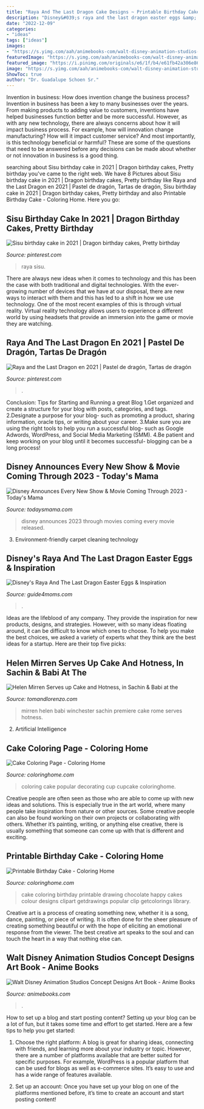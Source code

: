 ```yaml
---
title: "Raya And The Last Dragon Cake Designs ~ Printable Birthday Cake"
description: "Disney&#039;s raya and the last dragon easter eggs &amp; inspiration"
date: "2022-12-09"
categories:
- "ideas"
tags: ["ideas"]
images:
- "https://s.yimg.com/aah/animebooks-com/walt-disney-animation-studios-concept-designs-art-book-46.gif"
featuredImage: "https://s.yimg.com/aah/animebooks-com/walt-disney-animation-studios-concept-designs-art-book-46.gif"
featured_image: "https://i.pinimg.com/originals/e6/1f/b4/e61fb42a306e86b88d5b1caad2304a6d.jpg"
image: "https://s.yimg.com/aah/animebooks-com/walt-disney-animation-studios-concept-designs-art-book-46.gif"
ShowToc: true
author: "Dr. Guadalupe Schoen Sr."
---
```



Invention in business: How does invention change the business process?
Invention in business has been a key to many businesses over the years. From making products to adding value to customers, inventions have helped businesses function better and be more successful. However, as with any new technology, there are always concerns about how it will impact business process. For example, how will innovation change manufacturing? How will it impact customer service? And most importantly, is this technology beneficial or harmful? These are some of the questions that need to be answered before any decisions can be made about whether or not innovation in business is a good thing.

	

		
searching about Sisu birthday cake in 2021 | Dragon birthday cakes, Pretty birthday you've came to the right web. We have 8 Pictures about Sisu birthday cake in 2021 | Dragon birthday cakes, Pretty birthday like Raya and the Last Dragon en 2021 | Pastel de dragón, Tartas de dragón, Sisu birthday cake in 2021 | Dragon birthday cakes, Pretty birthday and also Printable Birthday Cake - Coloring Home. Here you go:
		
    
## Sisu Birthday Cake In 2021 | Dragon Birthday Cakes, Pretty Birthday

<img loading=lazy src="https://i.pinimg.com/736x/8a/9e/82/8a9e82cf919d4d4aed847ad2b7f0d0e4.jpg" onerror="this.onerror=null;this.src='https://tse3.mm.bing.net/th?id=OIP.hZIgWNAhwl_JcL6w48-HpgHaJ3&amp;pid=15.1';" alt="Sisu birthday cake in 2021 | Dragon birthday cakes, Pretty birthday">

_Source: pinterest.com_

>raya sisu. 

	

There are always new ideas when it comes to technology and this has been the case with both traditional and digital technologies. With the ever-growing number of devices that we have at our disposal, there are new ways to interact with them and this has led to a shift in how we use technology. One of the most recent examples of this is through virtual reality. Virtual reality technology allows users to experience a different world by using headsets that provide an immersion into the game or movie they are watching.

    
## Raya And The Last Dragon En 2021 | Pastel De Dragón, Tartas De Dragón

<img loading=lazy src="https://i.pinimg.com/originals/e6/1f/b4/e61fb42a306e86b88d5b1caad2304a6d.jpg" onerror="this.onerror=null;this.src='https://tse1.mm.bing.net/th?id=OIP.tigpUUTm4sEYJLR811pt3gHaJ4&amp;pid=15.1';" alt="Raya and the Last Dragon en 2021 | Pastel de dragón, Tartas de dragón">

_Source: pinterest.com_

>. 

	

Conclusion: Tips for Starting and Running a great Blog
1.Get organized and create a structure for your blog with posts, categories, and tags.
2.Designate a purpose for your blog- such as promoting a product, sharing information, oracle tips, or writing about your career. 
3.Make sure you are using the right tools to help you run a successful blog- such as Google Adwords, WordPress, and Social Media Marketing (SMM). 
4.Be patient and keep working on your blog until it becomes successful- blogging can be a long process!

    
## Disney Announces Every New Show &amp; Movie Coming Through 2023 - Today&#039;s Mama

<img loading=lazy src="https://todaysmama.com/.image/t_share/MTc3NDQzNDYwMjUxMzk1OTAz/raya-and-the-last-dragon-concept-art-scaled.jpg" onerror="this.onerror=null;this.src='https://tse3.mm.bing.net/th?id=OIP.31QhP4-Z0nF-qhnjqwXh-QHaDi&amp;pid=15.1';" alt="Disney Announces Every New Show &amp; Movie Coming Through 2023 - Today&#039;s Mama">

_Source: todaysmama.com_

>disney announces 2023 through movies coming every movie released. 

	

3. Environment-friendly carpet cleaning technology 

    
## Disney&#039;s Raya And The Last Dragon Easter Eggs &amp; Inspiration

<img loading=lazy src="https://www.guide4moms.com/wp-content/uploads/2021/03/Screen-Shot-2021-03-05-at-4.39.15-PM.jpg" onerror="this.onerror=null;this.src='https://tse3.mm.bing.net/th?id=OIP.4pDeM3laJbOyw7G5RtQotAHaDn&amp;pid=15.1';" alt="Disney&#039;s Raya And The Last Dragon Easter Eggs &amp; Inspiration">

_Source: guide4moms.com_

>. 

	

Ideas are the lifeblood of any company. They provide the inspiration for new products, designs, and strategies. However, with so many ideas floating around, it can be difficult to know which ones to choose. To help you make the best choices, we asked a variety of experts what they think are the best ideas for a startup. Here are their top five picks: 

    
## Helen Mirren Serves Up Cake And Hotness, In Sachin &amp; Babi At The

<img loading=lazy src="https://tomandlorenzo.com/wp-content/uploads/2018/02/Helen-Mirren-Winchester-Premiere-Celebration-Fashion-Sachin-Babi-Tom-Lorenzo-Site-5.jpg" onerror="this.onerror=null;this.src='https://tse2.mm.bing.net/th?id=OIP.emcmni03pxU4IGMKxUeLywHaLH&amp;pid=15.1';" alt="Helen Mirren Serves up Cake and Hotness, in Sachin &amp; Babi at the">

_Source: tomandlorenzo.com_

>mirren helen babi winchester sachin premiere cake rome serves hotness. 

	

2. Artificial Intelligence 

    
## Cake Coloring Page - Coloring Home

<img loading=lazy src="https://coloringhome.com/coloring/4cb/4oA/4cb4oABpi.gif" onerror="this.onerror=null;this.src='https://tse1.mm.bing.net/th?id=OIP.JiXvsTj75seGu6o-wL29egHaLG&amp;pid=15.1';" alt="Cake Coloring Page - Coloring Home">

_Source: coloringhome.com_

>coloring cake popular decorating cup cupcake coloringhome. 

	

Creative people are often seen as those who are able to come up with new ideas and solutions. This is especially true in the art world, where many people take inspiration from nature or other sources. Some creative people can also be found working on their own projects or collaborating with others. Whether it’s painting, writing, or anything else creative, there is usually something that someone can come up with that is different and exciting.

    
## Printable Birthday Cake - Coloring Home

<img loading=lazy src="https://coloringhome.com/coloring/kiK/bAg/kiKbAgyij.jpg" onerror="this.onerror=null;this.src='https://tse1.mm.bing.net/th?id=OIP.beBhDTh4yRbQx6ub7MrQ4QHaGu&amp;pid=15.1';" alt="Printable Birthday Cake - Coloring Home">

_Source: coloringhome.com_

>cake coloring birthday printable drawing chocolate happy cakes colour designs clipart getdrawings popular clip getcolorings library. 

	

Creative art is a process of creating something new, whether it is a song, dance, painting, or piece of writing. It is often done for the sheer pleasure of creating something beautiful or with the hope of eliciting an emotional response from the viewer. The best creative art speaks to the soul and can touch the heart in a way that nothing else can.

    
## Walt Disney Animation Studios Concept Designs Art Book - Anime Books

<img loading=lazy src="https://s.yimg.com/aah/animebooks-com/walt-disney-animation-studios-concept-designs-art-book-46.gif" onerror="this.onerror=null;this.src='https://tse4.mm.bing.net/th?id=OIP.GlBZj-KTG_5km4287VVvpQHaC9&amp;pid=15.1';" alt="Walt Disney Animation Studios Concept Designs Art Book - Anime Books">

_Source: animebooks.com_

>. 

	

How to set up a blog and start posting content?
Setting up your blog can be a lot of fun, but it takes some time and effort to get started. Here are a few tips to help you get started:
1. Choose the right platform: A blog is great for sharing ideas, connecting with friends, and learning more about your industry or topic. However, there are a number of platforms available that are better suited for specific purposes. For example, WordPress is a popular platform that can be used for blogs as well as e-commerce sites. It’s easy to use and has a wide range of features available.

2. Set up an account: Once you have set up your blog on one of the platforms mentioned before, it’s time to create an account and start posting content!


